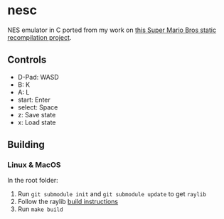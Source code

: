 # nesc

NES emulator in C ported from my work on [this Super Mario Bros static recompilation project](https://github.com/nathsou/smb).

## Controls

- D-Pad: WASD
- B: K
- A: L
- start: Enter
- select: Space
- z: Save state
- x: Load state

## Building

### Linux & MacOS

In the root folder:

1. Run `git submodule init` and `git submodule update` to get `raylib`
2. Follow the raylib [build instructions](https://github.com/raylib-extras/raylib-quickstart)
3. Run `make build`
